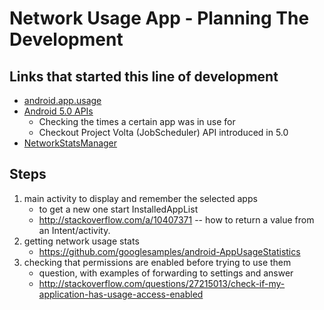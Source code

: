 Network Usage App - Planning The Development
============================================

## Links that started this line of development

* [android.app.usage](https://developer.android.com/reference/android/app/usage/package-summary.html)
* [Android 5.0 APIs](https://developer.android.com/about/versions/android-5.0.html#Power)
  - Checking the times a certain app was in use for
  - Checkout Project Volta (JobScheduler) API introduced in 5.0
* [NetworkStatsManager](https://developer.android.com/reference/android/app/usage/NetworkStatsManager.html)

## Steps

1) main activity to display and remember the selected apps
    - to get a new one start InstalledAppList
    - http://stackoverflow.com/a/10407371 -- how to return a value from an Intent/activity.
2) getting network usage stats
    - https://github.com/googlesamples/android-AppUsageStatistics
3) checking that permissions are enabled before trying to use them
    - question, with examples of forwarding to settings and answer 
    - http://stackoverflow.com/questions/27215013/check-if-my-application-has-usage-access-enabled